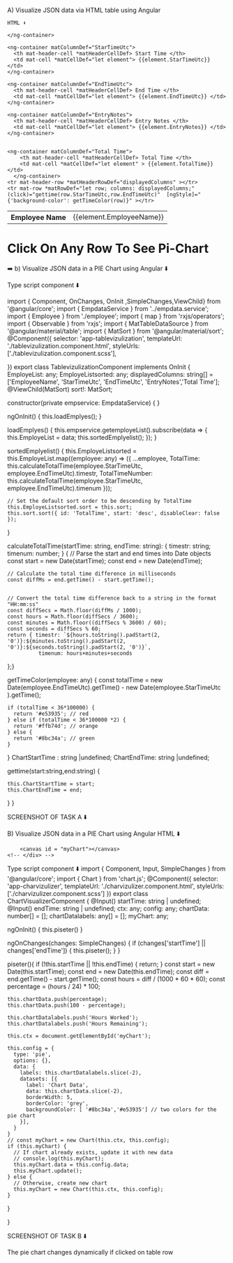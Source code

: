 A) Visualize JSON data via HTML table using Angular

	HTML ⬇️
<!-- <div  *ngFor="let emp of EmployeList? EmployeList : []">{{emp.Id}}</div> -->


<div class="table-container mat-elevation-z8">
<table mat-table [dataSource]="EmployeListsorted? EmployeListsorted : []" class="mat-elevation-z8">
    <ng-container matColumnDef="EmployeeName">
      <th mat-header-cell *matHeaderCellDef> Employee Name </th>
      <td mat-cell *matCellDef="let element"  > {{element.EmployeeName}} </td>
     
    </ng-container>
 
    <ng-container matColumnDef="StarTimeUtc">
      <th mat-header-cell *matHeaderCellDef> Start Time </th>
      <td mat-cell *matCellDef="let element"> {{element.StarTimeUtc}} </td>
    </ng-container>
 
    <ng-container matColumnDef="EndTimeUtc">
      <th mat-header-cell *matHeaderCellDef> End Time </th>
      <td mat-cell *matCellDef="let element"> {{element.EndTimeUtc}} </td>
    </ng-container>
 
    <ng-container matColumnDef="EntryNotes">
      <th mat-header-cell *matHeaderCellDef> Entry Notes </th>
      <td mat-cell *matCellDef="let element"> {{element.EntryNotes}} </td>
    </ng-container>


    <ng-container matColumnDef="Total Time">
        <th mat-header-cell *matHeaderCellDef> Total Time </th>
        <td mat-cell *matCellDef="let element" > {{element.TotalTime}} </td>
      </ng-container>
    <tr mat-header-row *matHeaderRowDef="displayedColumns" ></tr>
    <tr mat-row *matRowDef="let row; columns: displayedColumns;" (click)="gettime(row.StarTimeUtc,row.EndTimeUtc)"  [ngStyle]="{'background-color': getTimeColor(row)}" ></tr>
  </table>
 
</div>
<mat-toolbar >
    <h1>Click On Any Row To See Pi-Chart </h1>
    <p>  ➡️ b) Visualize JSON data in a PIE Chart using Angular ⬇️</p>
  </mat-toolbar>
<div class="section2 m-4 p-3" *ngIf="ChartStartTime !== undefined ">
<app-charvizulizer
[startTime]="ChartStartTime"
[endTime]="ChartEndTime">
</app-charvizulizer>
</div>




Type script component  ⬇️

import { Component, OnChanges, OnInit ,SimpleChanges,ViewChild} from '@angular/core';
import { EmpdataService } from '../empdata.service';
import { Employee } from './employee';
import { map } from 'rxjs/operators';
import { Observable } from 'rxjs';
import { MatTableDataSource } from '@angular/material/table';
import { MatSort } from '@angular/material/sort';
@Component({
  selector: 'app-tablevizulization',
  templateUrl: './tablevizulization.component.html',
  styleUrls: ['./tablevizulization.component.scss'],




})
export class TablevizulizationComponent implements OnInit {
  EmployeList: any;
  EmployeListsorted: any;
  displayedColumns: string[] = ['EmployeeName', 'StarTimeUtc', 'EndTimeUtc', 'EntryNotes','Total Time'];
  @ViewChild(MatSort) sort!: MatSort;
 
  constructor(private empservice: EmpdataService) { }


  ngOnInit() {
    this.loadEmplyes();
  }
   
  loadEmplyes() {
    this.empservice.getemployeList().subscribe(data => {
      this.EmployeList = data;
      this.sortedEmplyelist();
    });
  }


  sortedEmplyelist() {
    this.EmployeListsorted = this.EmployeList.map((employee: any) => ({
      ...employee,
      TotalTime: this.calculateTotalTime(employee.StarTimeUtc, employee.EndTimeUtc).timestr,
      TotalTimeNumber: this.calculateTotalTime(employee.StarTimeUtc, employee.EndTimeUtc).timenum
    }));


    // Set the default sort order to be descending by TotalTime
    this.EmployeListsorted.sort = this.sort;
    this.sort.sort({ id: 'TotalTime', start: 'desc', disableClear: false });
  }


  calculateTotalTime(startTime: string, endTime: string): {
    timestr: string;
    timenum: number;
  } {
    // Parse the start and end times into Date objects
    const start = new Date(startTime);
    const end = new Date(endTime);


    // Calculate the total time difference in milliseconds
    const diffMs = end.getTime() - start.getTime();


    // Convert the total time difference back to a string in the format "HH:mm:ss"
    const diffSecs = Math.floor(diffMs / 1000);
    const hours = Math.floor(diffSecs / 3600);
    const minutes = Math.floor((diffSecs % 3600) / 60);
    const seconds = diffSecs % 60;
    return { timestr: `${hours.toString().padStart(2, '0')}:${minutes.toString().padStart(2, '0')}:${seconds.toString().padStart(2, '0')}`,
              timenum: hours+minutes+seconds
  };}
 
  getTimeColor(employee: any) {
    const totalTime = new Date(employee.EndTimeUtc).getTime() - new Date(employee.StarTimeUtc ).getTime();
   
    if (totalTime < 36*100000) {
      return '#e53935'; // red
    } else if (totalTime < 36*100000 *2) {
      return '#ffb74d'; // orange
    } else {
      return '#8bc34a'; // green
    }
  }
  ChartStartTime : string |undefined;
  ChartEndTime: string |undefined;


 
  gettime(start:string,end:string) {
   
    this.ChartStartTime = start;
    this.ChartEndTime = end;
 
  }
}





SCREENSHOT OF TASK A ⬇️


B) Visualize JSON data in a PIE Chart using Angular
HTML ⬇️
	
<div class="contaner m-4 p-3" >
    <!-- <div style="position:absolute;">  -->
       
        <canvas id = "myChart"></canvas>
    <!-- </div> -->
</div>

Type script component  ⬇️
import { Component, Input, SimpleChanges } from '@angular/core';
import { Chart } from 'chart.js';
@Component({
  selector: 'app-charvizulizer',
  templateUrl: './charvizulizer.component.html',
  styleUrls: ['./charvizulizer.component.scss']
})
export class ChartVisualizerComponent {
  @Input() startTime: string | undefined;
  @Input() endTime: string | undefined;
  ctx: any;
  config: any;
  chartData: number[] = [];
  chartDatalabels: any[] = [];
  myChart: any;


  ngOnInit() {
    this.piseter()
  }


  ngOnChanges(changes: SimpleChanges) {
    if (changes['startTime'] || changes['endTime']) {
      this.piseter();
    }
  }
 
  piseter(){
    if (!this.startTime || !this.endTime) {
      return;
    }
    const start = new Date(this.startTime);
    const end = new Date(this.endTime);
    const diff = end.getTime() - start.getTime();
    const hours = diff / (1000 * 60 * 60);
    const percentage = (hours / 24) * 100;


 
    this.chartData.push(percentage);
    this.chartData.push(100 - percentage);
   
    this.chartDatalabels.push('Hours Worked');
    this.chartDatalabels.push('Hours Remaining');
   
    this.ctx = document.getElementById('myChart');
   
    this.config = {
      type: 'pie',
      options: {},
      data: {
        labels: this.chartDatalabels.slice(-2),
        datasets: [{
          label: 'Chart Data',
          data: this.chartData.slice(-2),
          borderWidth: 5,
          borderColor: 'grey',
          backgroundColor: [ '#8bc34a','#e53935'] // two colors for the pie chart
        }],
      }
    }
    // const myChart = new Chart(this.ctx, this.config);
    if (this.myChart) {
      // If chart already exists, update it with new data
      // console.log(this.myChart);
      this.myChart.data = this.config.data;
      this.myChart.update();
    } else {
      // Otherwise, create new chart
      this.myChart = new Chart(this.ctx, this.config);
    }
  }
 
}




SCREENSHOT OF TASK B ⬇️


The pie chart changes dynamically if clicked on table row

